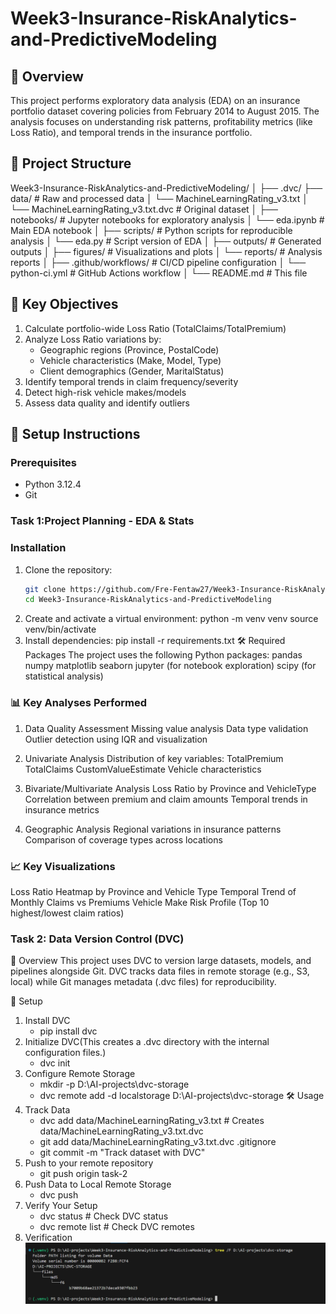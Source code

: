 # Week3-Insurance-RiskAnalytics-and-PredictiveModeling

## 📌 Overview

This project performs exploratory data analysis (EDA) on an insurance portfolio dataset covering policies from February 2014 to August 2015. The analysis focuses on understanding risk patterns, profitability metrics (like Loss Ratio), and temporal trends in the insurance portfolio.

## 📂 Project Structure

Week3-Insurance-RiskAnalytics-and-PredictiveModeling/
│
├── .dvc/
├── data/ # Raw and processed data
│ └── MachineLearningRating_v3.txt
│ └── MachineLearningRating_v3.txt.dvc # Original dataset
│
├── notebooks/ # Jupyter notebooks for exploratory analysis
│ └── eda.ipynb # Main EDA notebook
│
├── scripts/ # Python scripts for reproducible analysis
│ └── eda.py # Script version of EDA
│
├── outputs/ # Generated outputs
│ ├── figures/ # Visualizations and plots
│ └── reports/ # Analysis reports
│
├── .github/workflows/ # CI/CD pipeline configuration
│ └── python-ci.yml # GitHub Actions workflow
│
└── README.md # This file

## 🎯 Key Objectives

1. Calculate portfolio-wide Loss Ratio (TotalClaims/TotalPremium)
2. Analyze Loss Ratio variations by:
   - Geographic regions (Province, PostalCode)
   - Vehicle characteristics (Make, Model, Type)
   - Client demographics (Gender, MaritalStatus)
3. Identify temporal trends in claim frequency/severity
4. Detect high-risk vehicle makes/models
5. Assess data quality and identify outliers

## 🔧 Setup Instructions

### Prerequisites

- Python 3.12.4
- Git

### Task 1:Project Planning - EDA & Stats

### Installation

1. Clone the repository:
   ```bash
   git clone https://github.com/Fre-Fentaw27/Week3-Insurance-RiskAnalytics-and-PredictiveModeling.git
   cd Week3-Insurance-RiskAnalytics-and-PredictiveModeling
   ```
2. Create and activate a virtual environment:
   python -m venv venv
   source venv/bin/activate
3. Install dependencies:
   pip install -r requirements.txt
   🛠️ Required Packages
   The project uses the following Python packages:
   pandas
   numpy
   matplotlib
   seaborn
   jupyter (for notebook exploration)
   scipy (for statistical analysis)

### 📊 Key Analyses Performed

1. Data Quality Assessment
   Missing value analysis
   Data type validation
   Outlier detection using IQR and visualization

2. Univariate Analysis
   Distribution of key variables:
   TotalPremium
   TotalClaims
   CustomValueEstimate
   Vehicle characteristics

3. Bivariate/Multivariate Analysis
   Loss Ratio by Province and VehicleType
   Correlation between premium and claim amounts
   Temporal trends in insurance metrics

4. Geographic Analysis
   Regional variations in insurance patterns
   Comparison of coverage types across locations

### 📈 Key Visualizations

Loss Ratio Heatmap by Province and Vehicle Type
Temporal Trend of Monthly Claims vs Premiums
Vehicle Make Risk Profile (Top 10 highest/lowest claim ratios)

### Task 2: Data Version Control (DVC)

📌 Overview
This project uses DVC to version large datasets, models, and pipelines alongside Git. DVC tracks data files in remote storage (e.g., S3, local) while Git manages metadata (.dvc files) for reproducibility.

🚀 Setup

1. Install DVC
   - pip install dvc
2. Initialize DVC(This creates a .dvc directory with the internal configuration files.)
   - dvc init
3. Configure Remote Storage
   - mkdir -p D:\AI-projects\dvc-storage
   - dvc remote add -d localstorage D:\AI-projects\dvc-storage
     🛠️ Usage
4. Track Data
   - dvc add data/MachineLearningRating_v3.txt # Creates data/MachineLearningRating_v3.txt.dvc
   - git add data/MachineLearningRating_v3.txt.dvc .gitignore
   - git commit -m "Track dataset with DVC"
5. Push to your remote repository
   - git push origin task-2
6. Push Data to Local Remote Storage
   - dvc push
7. Verify Your Setup
   - dvc status # Check DVC status
   - dvc remote list # Check DVC remotes
8. Verification
   ![Successful DVC Push](image-1.png)
